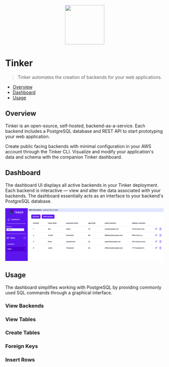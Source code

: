 <p align="center">
  <img width="125" height="125" src="https://github.com/tinker-base/tinker-dashboard/blob/27233f35469efd653eb95a6a0825a2a4231468d2/src/images/SVG%20Vector%20Files/tinker_logo.svg">
</p>

# Tinker

> Tinker automates the creation of backends for your web applications.

- [Overview](#overview)
- [Dashboard](#dashboard)
- [Usage](#usage)

## Overview

Tinker is an open-source, self-hosted, backend-as-a-service. Each backend includes a PostgreSQL database and REST API to start prototyping your web application.

Create public facing backends with minimal configuration in your AWS account through the Tinker CLI. Visualize and modify your application's data and schema with the companion Tinker dashboard.

## Dashboard

The dashboard UI displays all active backends in your Tinker deployment. Each backend is interactive — view and alter the data associated with your backends. The dashboard essentially acts as an interface to your backend's PostgreSQL database.

<p align="center">
  <img src="./src/images/screen_shot_tableEditor.png">
</p>

## Usage

The dashboard simplifies working with PostgreSQL by providing commonly used SQL commands through a graphical interface.

### View Backends

### View Tables

### Create Tables

### Foreign Keys

### Insert Rows
